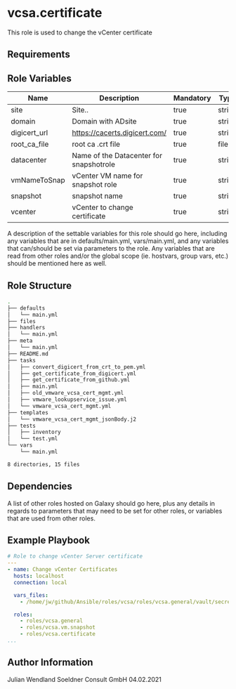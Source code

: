 vcsa.certificate
=========

This role is used to change the vCenter certificate 

Requirements
------------


Role Variables
--------------

| Name           | Description                                | Mandatory | Type   |
| -------------- | ------------------------------------------ | --------- | ------ |
| site |  Site.. | true | string
| domain | Domain with ADsite | true | string
| digicert_url | https://cacerts.digicert.com/ | true  | string
| root_ca_file | root ca .crt file | true | file
| datacenter | Name of the Datacenter for snapshotrole | true | string
| vmNameToSnap | vCenter VM name for snapshot role | true | string
| snapshot | snapshot name | true | string
| vcenter | vCenter to change certificate | true | string


A description of the settable variables for this role should go here, including any variables that are in defaults/main.yml, vars/main.yml, and any variables that can/should be set via parameters to the role. Any variables that are read from other roles and/or the global scope (ie. hostvars, group vars, etc.) should be mentioned here as well.

Role Structure
--------------
```bash
.
├── defaults
│   └── main.yml
├── files
├── handlers
│   └── main.yml
├── meta
│   └── main.yml
├── README.md
├── tasks
│   ├── convert_digicert_from_crt_to_pem.yml
│   ├── get_certificate_from_digicert.yml
│   ├── get_certificate_from_github.yml
│   ├── main.yml
│   ├── old_vmware_vcsa_cert_mgmt.yml
│   ├── vmware_lookupservice_issue.yml
│   └── vmware_vcsa_cert_mgmt.yml
├── templates
│   └── vmware_vcsa_cert_mgmt_jsonBody.j2
├── tests
│   ├── inventory
│   └── test.yml
└── vars
    └── main.yml

8 directories, 15 files
```


Dependencies
------------

A list of other roles hosted on Galaxy should go here, plus any details in regards to parameters that may need to be set for other roles, or variables that are used from other roles.

Example Playbook
----------------

```yaml
# Role to change vCenter Server certificate
---
- name: Change vCenter Certificates
  hosts: localhost
  connection: local

  vars_files:
    - /home/jw/github/Ansible/roles/vcsa/roles/vcsa.general/vault/secrets.yml

  roles:
    - roles/vcsa.general
    - roles/vcsa.vm.snapshot
    - roles/vcsa.certificate
...
```


Author Information
------------------

Julian Wendland 
Soeldner Consult GmbH 
04.02.2021
